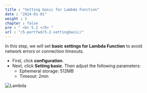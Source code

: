 ```yaml
---
title : "Setting basic for Lambda Function"
date : "2024-01-01"
weight : 5 
chapter : false
pre : " <b> 5.2 </b> "
url : "/5-portfwd/5.2-settingbasic/"
---
```


In this step, we will set **basic settings for Lambda Function** to avoid network errors or connection timeouts.
   + First, click **configuration**.
 + Next, click **Setting basic**.
    Then adjust the following parameters:
      - Ephemeral storage: 512MB
      - Timeout: 2min

![Lambda](/Work-Shop/images/WS/Lamda/Settingbasic.png)
